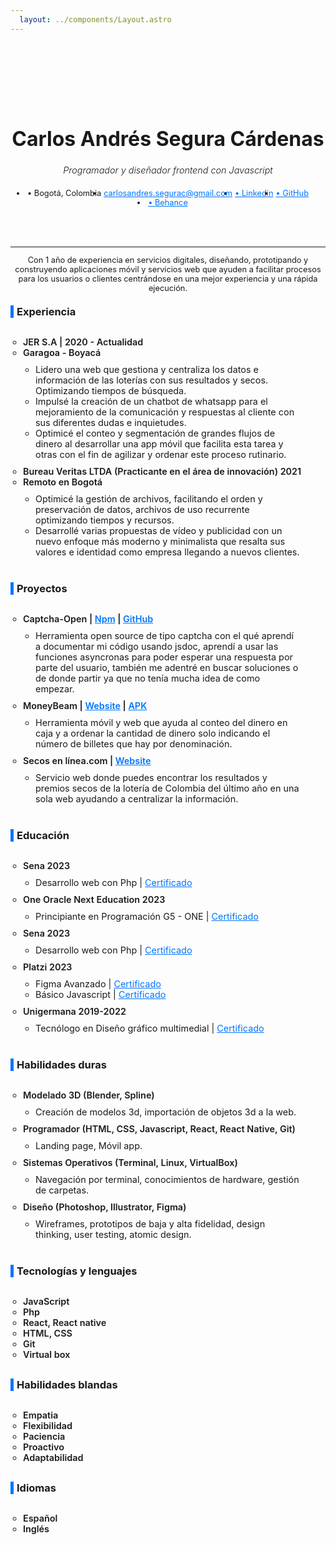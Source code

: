 ```yaml
---
  layout: ../components/Layout.astro
---
```

<main class="container">
<header>

# Carlos Andrés Segura Cárdenas
## Programador y diseñador frontend con Javascript
- • Bogotá, Colombia
- <carlosandres.segurac@gmail.com>
- [• Linkedin](https://www.linkedin.com/in/casvaru/)
- [• GitHub](https://github.com/Casvaru)
- [• Behance](https://www.behance.net/casvaru)
</header>


---

  Con 1 año de experiencia en  servicios digitales, diseñando, prototipando y construyendo aplicaciones móvil y servicios web que ayuden a facilitar procesos para los usuarios o clientes centrándose en una mejor experiencia y una rápida ejecución.

<section class='experience'>

  ### Experiencia

  - JER S.A | 2020 - Actualidad
  - Garagoa - Boyacá
    - Lidero una web que gestiona y centraliza los datos e  información de las loterías con sus resultados y secos. Optimizando tiempos de búsqueda.
    - Impulsé la creación de un chatbot de whatsapp para el mejoramiento de la comunicación y respuestas al cliente con sus diferentes dudas e inquietudes.
    - Optimicé el conteo y segmentación de grandes flujos de dinero al desarrollar una app móvil que  facilita esta tarea y otras con el fin de agilizar y ordenar este proceso rutinario.
  - Bureau Veritas LTDA (Practicante en el área de innovación) 2021
  - Remoto en Bogotá
    - Optimicé la gestión de archivos, facilitando el orden y preservación de datos, archivos de uso recurrente optimizando tiempos y recursos.
    - Desarrollé varias propuestas de vídeo y publicidad con un nuevo enfoque más moderno y minimalista que resalta sus valores e identidad como empresa llegando a nuevos clientes.
</section>
<section class='experience'>

  ### Proyectos
  - Captcha-Open | [Npm](https://www.npmjs.com/package/captcha-open) | [GitHub](https://github.com/Casvaru/captcha-open/tree/main)
    - Herramienta open source de tipo captcha con el qué aprendí a documentar mi código usando jsdoc, aprendí a usar las funciones asyncronas para poder esperar una respuesta por parte del usuario, también me adentré en buscar soluciones o de donde partir ya que no tenía mucha idea de como empezar.
  - MoneyBeam | [Website](https://contadordinero.vercel.app) | [APK](https://drive.google.com/file/d/1OzJxMQslM4L7xtwMmD5-HVyByMsN6-Gn/view?usp=share_link)
    - Herramienta móvil y web que ayuda al conteo del dinero en caja y a ordenar la cantidad de dinero solo indicando el número de billetes que hay por denominación. 
  - Secos en línea.com | [Website](https://secosenlinea.com)
    - Servicio web donde puedes encontrar los resultados y premios secos de la lotería de Colombia del último año en una sola web ayudando a centralizar la información.
</section>
<section class='experience'>

  ### Educación
  - Sena 2023
    - Desarrollo web con Php | <a target="_blank" href="./senaDesarrolloWebConPhp.pdf">Certificado</a>
  - One Oracle Next Education 2023
    - Principiante en Programación G5 - ONE | [Certificado](https://app.aluracursos.com/degree/certificate/77010deb-64c6-44b4-ae3c-d339cad763d6)
  - Sena 2023
    - Desarrollo web con Php | [Certificado](./desarrollo-web-sena.pdf)
  - Platzi 2023
    - Figma Avanzado | <a target="_blank" href="https://platzi.com/p/casvaru/curso/2582-figma-avanzado/diploma/detalle/">Certificado</a>
    - Básico Javascript  | <a target="_blank" href="https://platzi.com/p/casvaru/curso/1814-basico-javascript/diploma/detalle/">Certificado</a>
  - Unigermana 2019-2022
    - Tecnólogo en Diseño gráfico multimedial | <a target="_blank" href="./unigermanaDisenoGrafico.jpg">Certificado</a>
  
</section>
<section class='experience'>

  ### Habilidades duras
  - Modelado 3D (Blender, Spline)
    - Creación de modelos 3d, importación de objetos 3d a la web.
  - Programador (HTML, CSS, Javascript, React, React Native, Git)
    - Landing page, Móvil app.
  - Sistemas Operativos (Terminal, Linux, VirtualBox)
    - Navegación por terminal, conocimientos de hardware, gestión de carpetas.
  - Diseño (Photoshop, Illustrator, Figma)
    - Wireframes, prototipos de baja y alta fidelidad, design thinking, user testing, atomic design.
  
</section>
<section class='experience'>

  ### Tecnologías y lenguajes
  - JavaScript
  - Php
  - React, React native
  - HTML, CSS
  - Git
  - Virtual box

  
</div>
<div class='experience'>

  ### Habilidades blandas
  - Empatia
  - Flexibilidad
  - Paciencia
  - Proactivo
  - Adaptabilidad

  
</section>
<section class='experience'>

  ### Idiomas
  - Español
  - Inglés

  
</section>
</main>
<style>
  .container{
    padding-top: 90px;
    max-width: 65ch;
    margin:0 auto;
    text-align: center;
  }
  hr{
    margin:10px 0px;
  }
  a{
    color: #0075FF;
  }
  h1{
    font-size:2rem;
  }
  h2{
    font-style:italic;
    font-weight: 300;
    font-size:.9rem;
  }
  .container header ul{
    display: flex;
    justify-content: center;
    flex-wrap:wrap;
    padding:7px 0px;
  }
  .container header ul li{
    font-size:.8rem;
    padding: 0px 2px;
  }
  p{ 
    font-size:.8rem;
  }
  h3{
    text-align:left;
    margin:20px 0px;
    border-left: 5px solid #0075FF;
    padding:0px 0px 0px 5px;
  }
  .experience ul{
    font-size:.8rem;
    text-align: left;
    margin: 0px 20px;
    padding: 10px 0px;
  }
  .experience ul li{
    list-style: circle;
    font-size:.9rem;
    font-weight: 600;
  }
  .experience ul li ul li{
    font-weight:normal;
    font-size:.9rem;
  }
</style>